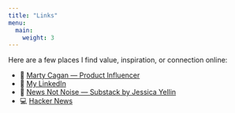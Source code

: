 ```yaml
---
title: "Links"
menu:
  main:
    weight: 3
---
```


Here are a few places I find value, inspiration, or connection online:

- 🧠 [Marty Cagan — Product Influencer](https://www.svpg.com/team/marty-cagan/)
- 💼 [My LinkedIn](https://www.linkedin.com/in/stvpjames/)
- 📰 [News Not Noise — Substack by Jessica Yellin](https://newsnotnoisejessicayellin.substack.com/)
- 💻 [Hacker News](https://news.ycombinator.com/)